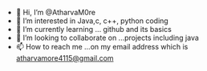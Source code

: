 - 👋 Hi, I’m @AtharvaM0re
- 👀 I’m interested in Java,c, c++, python coding
- 🌱 I’m currently learning ... github and its basics
- 💞️ I’m looking to collaborate on ...projects including java 
- 📫 How to reach me ...on my email address which is atharvamore4115@gmail.com

<!---
AtharvaM0re/AtharvaM0re is a ✨ special ✨ repository because its `README.md` (this file) appears on your GitHub profile.
You can click the Preview link to take a look at your changes.
--->
